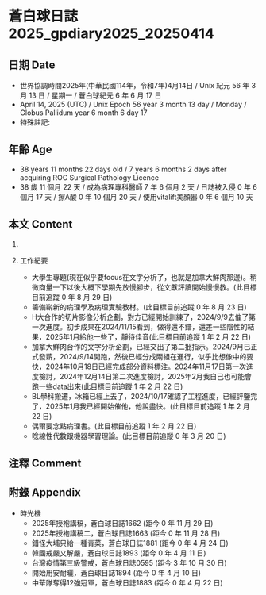 [_metadata_:encoding]: - "utf-8"
[_metadata_:language]: - "zh-Hant-TW"
[_metadata_:fileformat]: - "markdown"
[_metadata_:MIME_type]: - "text/plain"
[_metadata_:markdown_version]: - "commonmark version 0.30"
[_metadata_:markdown_spec]: - "https://spec.commonmark.org/0.30/"

# 蒼白球日誌2025_gpdiary2025_20250414 #

## 日期 Date ##

* 世界協調時間2025年(中華民國114年，令和7年)4月14日 / Unix 紀元 56 年 3 月 13 日 / 星期一 / 蒼白球紀元 6 年 6 月 17 日
* April 14, 2025 (UTC) / Unix Epoch 56 year 3 month 13 day / Monday / Globus Pallidum year 6 month 6 day 17
* 特殊註記:

## 年齡 Age ##

* 38 years 11 months 22 days old / 7 years 6 months 2 days after acquiring ROC Surgical Pathology Licence
* 38 歲 11 個月 22 天 / 成為病理專科醫師 7 年 6 個月 2 天 / 日誌被入侵 0 年 6 個月 17 天 / 擦A酸 0 年 10 個月 20 天 / 使用vitalift美顏器 0 年 6 個月 10 天

## 本文 Content ##

1. 

2. 工作紀要

    - 大學生專題(現在似乎要focus在文字分析了，也就是加拿大鮮肉那邊)。稍微商量一下以後大概下學期先放慢腳步，從文獻評讀開始慢慢教。(此目標目前追蹤 0 年 8 月 29 日)
    - 籌備嶄新的病理學及病理實驗教材。(此目標目前追蹤 0 年 8 月 23 日)
    - H大合作的切片影像分析企劃，對方已經開始訓練了，2024/9/9去催了第一次進度。初步成果在2024/11/15看到，做得還不錯，還差一些陰性的結果，2025年1月給他一些了，靜待佳音(此目標目前追蹤 1 年 2 月 22 日)
    - 加拿大鮮肉合作的文字分析企劃，已經交出了第二批指示。2024/9月已正式發薪，2024/9/14開跑，然後已經分成兩組在進行，似乎比想像中的要快，2024年10月18日已經完成部分資料標注。2024年11月17日第一次進度檢討，2024年12月14日第二次進度檢討，2025年2月我自己也可能會跑一些data出來(此目標目前追蹤 1 年 2 月 22 日)
    - BL學科搬遷，冰箱已經上去了，2024/10/17確認了工程進度，已經評鑒完了，2025年1月我已經開始催他，他說盡快。(此目標目前追蹤 1 年 2 月 22 日)
    - 偶爾要念點病理書。(此目標目前追蹤 1 年 2 月 22 日)
    - 唸線性代數跟機器學習理論。(此目標目前追蹤 0 年 3 月 20 日)

## 注釋 Comment ##


## 附錄 Appendix ##

* 時光機
    - 2025年授袍講稿，蒼白球日誌1662 (距今 0 年 11 月 29 日)
    - 2025年授袍講稿二，蒼白球日誌1663 (距今 0 年 11 月 28 日)
    - 錯怪大埔只給一種青菜，蒼白球日誌1881 (距今 0 年 4 月 24 日)
    - 韓國戒嚴又解嚴，蒼白球日誌1893 (距今 0 年 4 月 11 日)
    - 台灣疫情第三級警戒，蒼白球日誌0595 (距今 3 年 10 月 30 日)
    - 開始用安耐曬，蒼白球日誌1894 (距今 0 年 4 月 10 日)
    - 中華隊奪得12強冠軍，蒼白球日誌1883 (距今 0 年 4 月 22 日)
